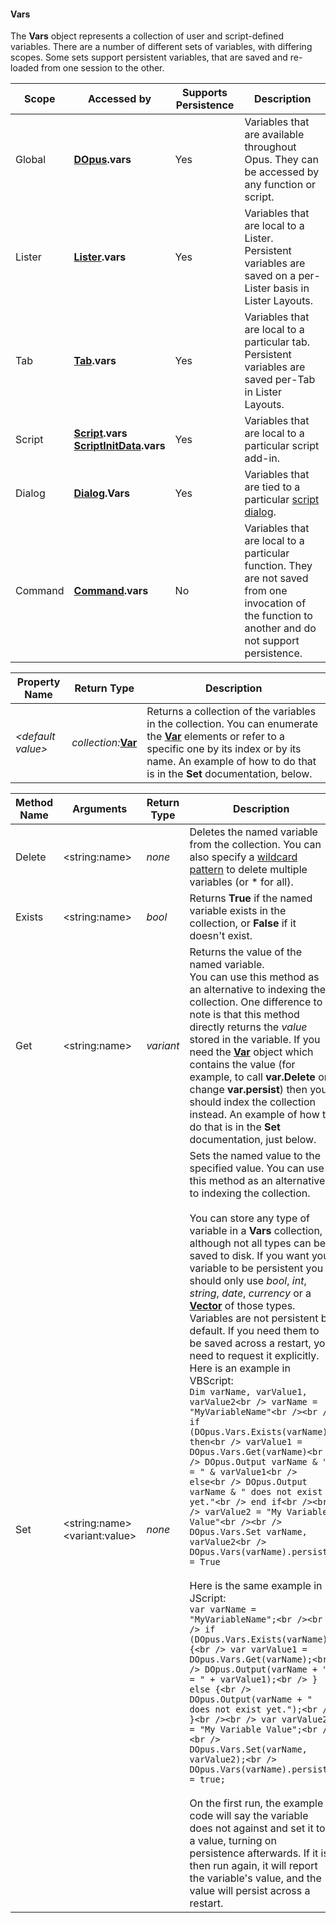 #### Vars

The **Vars** object represents a collection of user and script-defined variables. There are a number of different sets of variables, with differing scopes. Some sets support persistent variables, that are saved and re-loaded from one session to the other.

| Scope | Accessed by | **Supports Persistence** | Description |
| --- | --- | --- | --- |
| Global | **[DOpus](dopus.md).vars** | Yes | Variables that are available throughout Opus. They can be accessed by any function or script. |
| Lister | **[Lister](lister.md).vars** | Yes | Variables that are local to a Lister. Persistent variables are saved on a per-Lister basis in Lister Layouts. |
| Tab | **[Tab](tab.md).vars** | Yes | Variables that are local to a particular tab. Persistent variables are saved per-Tab in Lister Layouts. |
| Script | **[Script](script.md).vars  <br />[ScriptInitData](scriptinitdata.md).vars** | Yes | Variables that are local to a particular script add-in. |
| Dialog | **[Dialog](dialog.md).Vars** | Yes | Variables that are tied to a particular [script dialog](/Manual/scripting/script_dialogs/README.md). |
| Command | **[Command](command.md).vars** | No | Variables that are local to a particular function. They are not saved from one invocation of the function to another and do not support persistence. |

| Property Name | Return Type | Description |
| --- | --- | --- |
| *\<default value\>* | *collection:***[Var](var.md)** | Returns a collection of the variables in the collection. You can enumerate the **[Var](var.md)** elements or refer to a specific one by its index or by its name. An example of how to do that is in the **Set** documentation, below. |

| Method Name | **Arguments** | Return Type | Description |
| --- | --- | --- | --- |
| Delete | \<string:name\> | *none* | Deletes the named variable from the collection. You can also specify a [wildcard pattern](../../wildcard_reference/pattern_matching_syntax.md) to delete multiple variables (or \* for all). |
| Exists | \<string:name\> | *bool* | Returns **True** if the named variable exists in the collection, or **False** if it doesn't exist. |
| Get | \<string:name\> | *variant* | Returns the value of the named variable.  <br />You can use this method as an alternative to indexing the collection. One difference to note is that this method directly returns the *value* stored in the variable. If you need the **[Var](var.md)** object which contains the value (for example, to call **var.Delete** or change **var.persist**) then you should index the collection instead. An example of how to do that is in the **Set** documentation, just below. |
| Set | \<string:name\>  <br />\<variant:value\> | *none* | Sets the named value to the specified value. You can use this method as an alternative to indexing the collection.<br /><br />You can store any type of variable in a **Vars** collection, although not all types can be saved to disk. If you want your variable to be persistent you should only use *bool*, *int*, *string*, *date*, *currency* or a **[Vector](vector.md)** of those types.  <br />Variables are not persistent by default. If you need them to be saved across a restart, you need to request it explicitly. Here is an example in VBScript:  <br />`Dim varName, varValue1, varValue2<br /> varName = "MyVariableName"<br /><br /> if (DOpus.Vars.Exists(varName)) then<br /> varValue1 = DOpus.Vars.Get(varName)<br /> DOpus.Output varName & " = " & varValue1<br /> else<br /> DOpus.Output varName & " does not exist yet."<br /> end if<br /><br /> varValue2 = "My Variable Value"<br /><br /> DOpus.Vars.Set varName, varValue2<br /> DOpus.Vars(varName).persist = True`<br /><br />Here is the same example in JScript:  <br />`var varName = "MyVariableName";<br /><br /> if (DOpus.Vars.Exists(varName)) {<br /> var varValue1 = DOpus.Vars.Get(varName);<br /> DOpus.Output(varName + " = " + varValue1);<br /> } else {<br /> DOpus.Output(varName + " does not exist yet.");<br /> }<br /><br /> var varValue2 = "My Variable Value";<br /><br /> DOpus.Vars.Set(varName, varValue2);<br /> DOpus.Vars(varName).persist = true;`<br /><br />On the first run, the example code will say the variable does not against and set it to a value, turning on persistence afterwards. If it is then run again, it will report the variable's value, and the value will persist across a restart. |

